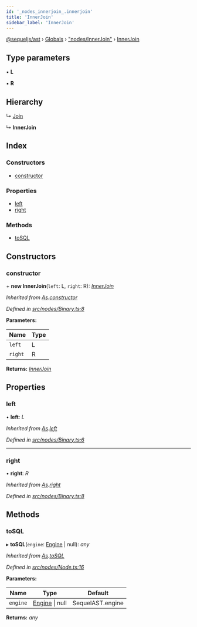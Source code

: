 ```yaml
---
id: '_nodes_innerjoin_.innerjoin'
title: 'InnerJoin'
sidebar_label: 'InnerJoin'
---
```


[@sequeljs/ast](../index.md) › [Globals](../globals.md) ›
["nodes/InnerJoin"](../modules/_nodes_innerjoin_.md) ›
[InnerJoin](_nodes_innerjoin_.innerjoin.md)

## Type parameters

▪ **L**

▪ **R**

## Hierarchy

↳ [Join](_nodes_join_.join.md)

↳ **InnerJoin**

## Index

### Constructors

- [constructor](_nodes_innerjoin_.innerjoin.md#constructor)

### Properties

- [left](_nodes_innerjoin_.innerjoin.md#left)
- [right](_nodes_innerjoin_.innerjoin.md#right)

### Methods

- [toSQL](_nodes_innerjoin_.innerjoin.md#tosql)

## Constructors

### constructor

\+ **new InnerJoin**(`left`: L, `right`: R):
_[InnerJoin](_nodes_innerjoin_.innerjoin.md)_

_Inherited from
[As](_nodes_as_.as.md).[constructor](_nodes_as_.as.md#constructor)_

_Defined in
[src/nodes/Binary.ts:8](https://github.com/sequeljs/ast/blob/aa0ef0f/src/nodes/Binary.ts#L8)_

**Parameters:**

| Name    | Type |
| ------- | ---- |
| `left`  | L    |
| `right` | R    |

**Returns:** _[InnerJoin](_nodes_innerjoin_.innerjoin.md)_

## Properties

### left

• **left**: _L_

_Inherited from [As](_nodes_as_.as.md).[left](_nodes_as_.as.md#left)_

_Defined in
[src/nodes/Binary.ts:6](https://github.com/sequeljs/ast/blob/aa0ef0f/src/nodes/Binary.ts#L6)_

---

### right

• **right**: _R_

_Inherited from [As](_nodes_as_.as.md).[right](_nodes_as_.as.md#right)_

_Defined in
[src/nodes/Binary.ts:8](https://github.com/sequeljs/ast/blob/aa0ef0f/src/nodes/Binary.ts#L8)_

## Methods

### toSQL

▸ **toSQL**(`engine`: [Engine](../interfaces/_interfaces_engine_.engine.md) |
null): _any_

_Inherited from [As](_nodes_as_.as.md).[toSQL](_nodes_as_.as.md#tosql)_

_Defined in
[src/nodes/Node.ts:16](https://github.com/sequeljs/ast/blob/aa0ef0f/src/nodes/Node.ts#L16)_

**Parameters:**

| Name     | Type                                                              | Default          |
| -------- | ----------------------------------------------------------------- | ---------------- |
| `engine` | [Engine](../interfaces/_interfaces_engine_.engine.md) &#124; null | SequelAST.engine |

**Returns:** _any_
